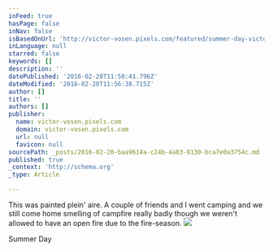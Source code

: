 ```yaml
---
inFeed: true
hasPage: false
inNav: false
isBasedOnUrl: 'http://victor-vosen.pixels.com/featured/summer-day-victor-vosen.html'
inLanguage: null
starred: false
keywords: []
description: ''
datePublished: '2016-02-20T11:58:41.796Z'
dateModified: '2016-02-20T11:56:38.715Z'
author: []
title: ''
authors: []
publisher:
  name: victor-vosen.pixels.com
  domain: victor-vosen.pixels.com
  url: null
  favicon: null
sourcePath: _posts/2016-02-20-baa9614a-c24b-4a83-8130-bca7e0a3754c.md
published: true
_context: 'http://schema.org'
_type: Article

---
```

This was painted plein' aire.  A couple of friends and I went camping and we still come home smelling of campfire really badly though we weren't allowed to have an open fire due to the fire-season.
![](http://images.fineartamerica.com/images/artworkimages/mediumlarge/1/summer-day-victor-vosen.jpg)

Summer Day